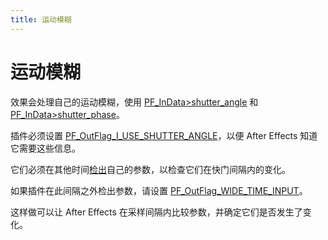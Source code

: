 ```yaml
---
title: 运动模糊
---
```

# 运动模糊

效果会处理自己的运动模糊，使用 [PF_InData>shutter_angle](../../effect-basics/PF_InData#pf_indata-members) 和 [PF_InData>shutter_phase](../../effect-basics/PF_InData#pf_indata-members)。

插件必须设置 [PF_OutFlag_I_USE_SHUTTER_ANGLE](../../effect-basics/PF_OutData#pf_outflags)，以便 After Effects 知道它需要这些信息。

它们必须在其他时间[检出](../interaction-callback-functions#interaction-callback-functions)自己的参数，以检查它们在快门间隔内的变化。

如果插件在此间隔之外检出参数，请设置 [PF_OutFlag_WIDE_TIME_INPUT](../../effect-basics/PF_OutData#pf_outflags)。

这样做可以让 After Effects 在采样间隔内比较参数，并确定它们是否发生了变化。